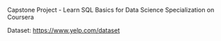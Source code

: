 Capstone Project - Learn SQL Basics for Data Science Specialization on Coursera

Dataset: https://www.yelp.com/dataset

